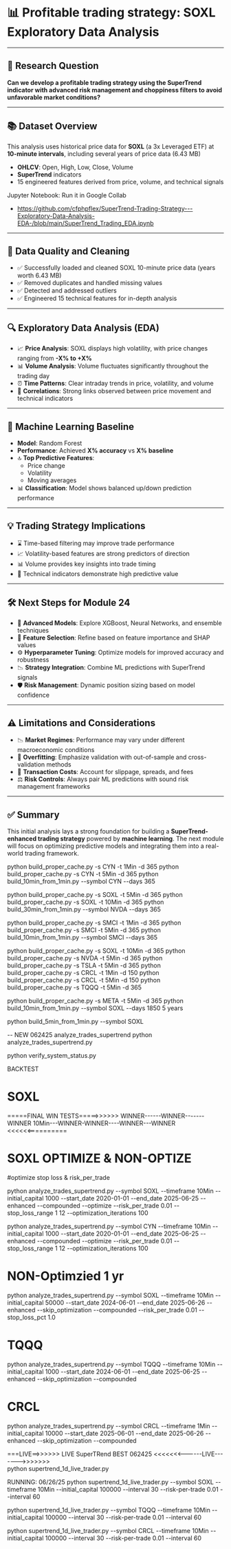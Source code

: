 # 📊 Profitable trading strategy: SOXL Exploratory Data Analysis

---

## 🧠 Research Question

**Can we develop a profitable trading strategy using the SuperTrend indicator with advanced risk management and choppiness filters to avoid unfavorable market conditions?**

---

## 📚 Dataset Overview

This analysis uses historical price data for **SOXL** (a 3x Leveraged ETF) at **10-minute intervals**, including several years of price data (6.43 MB)


- **OHLCV**: Open, High, Low, Close, Volume
- **SuperTrend** indicators
- 15 engineered features derived from price, volume, and technical signals

Jupyter Notebook: Run it in Google Collab
-  https://github.com/cfphpflex/SuperTrend-Trading-Strategy---Exploratory-Data-Analysis-EDA-/blob/main/SuperTrend_Trading_EDA.ipynb

---

## 🧼 Data Quality and Cleaning

- ✅ Successfully loaded and cleaned SOXL 10-minute price data  (years worth 6.43 MB)
- ✅ Removed duplicates and handled missing values  
- ✅ Detected and addressed outliers  
- ✅ Engineered 15 technical features for in-depth analysis  

---

## 🔍 Exploratory Data Analysis (EDA)

- 📈 **Price Analysis**: SOXL displays high volatility, with price changes ranging from **-X% to +X%**
- 📊 **Volume Analysis**: Volume fluctuates significantly throughout the trading day
- ⏰ **Time Patterns**: Clear intraday trends in price, volatility, and volume
- 🔗 **Correlations**: Strong links observed between price movement and technical indicators

---

## 🤖 Machine Learning Baseline

- **Model**: Random Forest  
- **Performance**: Achieved **X% accuracy** vs **X% baseline**
- 🔝 **Top Predictive Features**:
  - Price change
  - Volatility
  - Moving averages  
- 📊 **Classification**: Model shows balanced up/down prediction performance

---

## 💡 Trading Strategy Implications

- ⌛ Time-based filtering may improve trade performance
- 📈 Volatility-based features are strong predictors of direction
- 📊 Volume provides key insights into trade timing
- 📐 Technical indicators demonstrate high predictive value

---

## 🛠️ Next Steps for Module 24

- 🚀 **Advanced Models**: Explore XGBoost, Neural Networks, and ensemble techniques  
- 🧪 **Feature Selection**: Refine based on feature importance and SHAP values  
- ⚙️ **Hyperparameter Tuning**: Optimize models for improved accuracy and robustness  
- 📉 **Strategy Integration**: Combine ML predictions with SuperTrend signals  
- 🛡️ **Risk Management**: Dynamic position sizing based on model confidence  

---

## ⚠️ Limitations and Considerations

- 📉 **Market Regimes**: Performance may vary under different macroeconomic conditions  
- 🧠 **Overfitting**: Emphasize validation with out-of-sample and cross-validation methods  
- 💸 **Transaction Costs**: Account for slippage, spreads, and fees  
- ⚖️ **Risk Controls**: Always pair ML predictions with sound risk management frameworks  

---

## ✅ Summary

This initial analysis lays a strong foundation for building a **SuperTrend-enhanced trading strategy** powered by **machine learning**. The next module will focus on optimizing predictive models and integrating them into a real-world trading framework.




python build_proper_cache.py -s CYN -t 1Min -d 365
python build_proper_cache.py -s CYN -t 5Min -d 365
python build_10min_from_1min.py --symbol CYN --days 365


python build_proper_cache.py -s SOXL -t 5Min -d 365
python build_proper_cache.py -s SOXL -t 10Min -d 365
python build_30min_from_1min.py --symbol NVDA --days 365

python build_proper_cache.py -s SMCI -t 1Min -d 365
python build_proper_cache.py -s SMCI -t 5Min -d 365
python build_10min_from_1min.py --symbol SMCI --days 365


python build_proper_cache.py -s SOXL -t 10Min -d 365
python build_proper_cache.py -s NVDA -t 5Min -d 365
python build_proper_cache.py -s TSLA -t 5Min -d 365
python build_proper_cache.py -s CRCL -t 1Min -d 150
python build_proper_cache.py -s CRCL -t 5Min -d 150
python build_proper_cache.py -s TQQQ -t 5Min -d 365

python build_proper_cache.py -s META -t 5Min -d 365
python build_10min_from_1min.py --symbol SOXL --days 1850      5 years


 
python build_5min_from_1min.py --symbol SOXL


-- NEW 062425 analyze_trades_supertrend
python analyze_trades_supertrend.py


python verify_system_status.py

BACKTEST
# SOXL

=====FINAL WIN TESTS=====>>>>>>  WINNER------WINNER-------WINNER  10Min---WINNER-WINNER----WINNER---WINNER <<<<<<==========

 
# SOXL OPTIMIZE & NON-OPTIZE

#optimize stop loss & risk_per_trade

python analyze_trades_supertrend.py --symbol SOXL --timeframe 10Min --initial_capital 1000 --start_date 2020-01-01 --end_date 2025-06-25 --enhanced --compounded --optimize  --risk_per_trade 0.01 --stop_loss_range 1 12 --optimization_iterations 100

python analyze_trades_supertrend.py --symbol CYN --timeframe 10Min --initial_capital 1000 --start_date 2020-01-01 --end_date 2025-06-25 --enhanced --compounded --optimize  --risk_per_trade 0.01  --stop_loss_range 1 12 --optimization_iterations 100

# NON-Optimzied  1 yr
python analyze_trades_supertrend.py --symbol SOXL --timeframe 10Min --initial_capital 50000 --start_date 2024-06-01 --end_date 2025-06-26 --enhanced --skip_optimization --compounded --risk_per_trade 0.01 --stop_loss_pct 1.0

# TQQQ
python analyze_trades_supertrend.py --symbol TQQQ --timeframe 10Min --initial_capital 1000 --start_date 2024-06-01 --end_date 2025-06-25 --enhanced --skip_optimization --compounded
 
# CRCL
 
python analyze_trades_supertrend.py --symbol CRCL --timeframe 1Min --initial_capital 10000 --start_date 2025-06-01 --end_date 2025-06-26 --enhanced --skip_optimization --compounded



===LIVE==>>>>>>  LIVE  SuperTRend BEST 062425  <<<<<<<------LIVE------->>>>>>>  
python supertrend_1d_live_trader.py

RUNNING: 06/26/25
python supertrend_1d_live_trader.py --symbol SOXL --timeframe 10Min --initial_capital 100000 --interval 30 --risk-per-trade 0.01 --interval 60

python supertrend_1d_live_trader.py --symbol TQQQ --timeframe 10Min --initial_capital 100000 --interval 30 --risk-per-trade 0.01 --interval 60

python supertrend_1d_live_trader.py --symbol CRCL --timeframe 10Min --initial_capital 100000 --interval 30 --risk-per-trade 0.01 --interval 60


